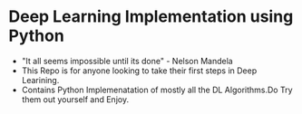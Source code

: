# Deep Learning Implementation using Python
- "It all seems impossible until its done" - Nelson Mandela  <br />
- This Repo is for anyone looking to take their first steps in Deep Learining. <br />
- Contains Python Implemenatation of mostly all the DL Algorithms.Do Try them out yourself and Enjoy.
